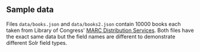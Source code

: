 ## Sample data
Files `data/books.json` and `data/books2.json` contain 10000 books each taken from Library of Congress' [MARC Distribution Services](https://www.loc.gov/cds/products/marcDist.php). Both files have the exact same data but the field names are different to demonstrate different Solr field types.
